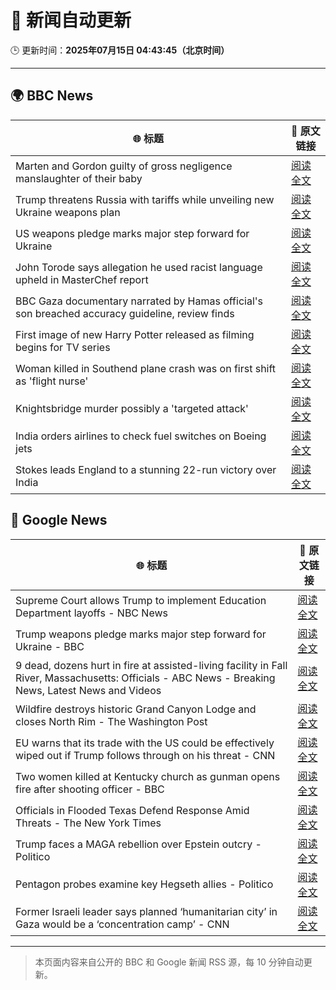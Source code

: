 # 🧠 新闻自动更新

🕒 更新时间：**2025年07月15日 04:43:45（北京时间）**

---

## 🌍 BBC News

| 🌐 标题 | 🔗 原文链接 |
|--------|-------------|
| Marten and Gordon guilty of gross negligence manslaughter of their baby | [阅读全文](https://www.bbc.com/news/articles/cjelz43ggp3o) |
| Trump threatens Russia with tariffs while unveiling new Ukraine weapons plan | [阅读全文](https://www.bbc.com/news/articles/czdv20v9lp1o) |
| US weapons pledge marks major step forward for Ukraine | [阅读全文](https://www.bbc.com/news/articles/cy4y2rv41pyo) |
| John Torode says allegation he used racist language upheld in MasterChef report | [阅读全文](https://www.bbc.com/news/articles/c8d68r07qq0o) |
| BBC Gaza documentary narrated by Hamas official's son breached accuracy guideline, review finds | [阅读全文](https://www.bbc.com/news/articles/cpwqpdy00w2o) |
| First image of new Harry Potter released as filming begins for TV series | [阅读全文](https://www.bbc.com/news/articles/cx2013yv182o) |
| Woman killed in Southend plane crash was on first shift as 'flight nurse' | [阅读全文](https://www.bbc.com/news/articles/cz9k2g9j8vno) |
| Knightsbridge murder possibly a 'targeted attack' | [阅读全文](https://www.bbc.com/news/articles/cev0p2lvd27o) |
| India orders airlines to check fuel switches on Boeing jets | [阅读全文](https://www.bbc.com/news/articles/c70xvx7zv2zo) |
| Stokes leads England to a stunning 22-run victory over India | [阅读全文](https://www.bbc.com/sport/cricket/articles/cp82pl85dl2o) |

## 📰 Google News

| 🌐 标题 | 🔗 原文链接 |
|--------|-------------|
| Supreme Court allows Trump to implement Education Department layoffs - NBC News | [阅读全文](https://news.google.com/rss/articles/CBMivgFBVV95cUxQNzRheXJWMnhKcG91UXBtSVMzdHZXYWd0STBQTUtBQlpFU01oT3BwNFFqOHI1Ulp2RlVlVnlMVWVFdzRPanhiMFhta04xeVRudVBKMjk4YkJLYXlkX2t1QVBlUWR4V1BNVlFoYkhGUTdId0RNbzd3OFRiMWd3aUVCZGRaU0RZekxqMUxORWo4eE5mZ2xKTl9yU0l0U2pYd1JRc0JOdWdvSjRPa0NXaFZVMmZTdXRxWGRBajNzUnpn0gFWQVVfeXFMUGE0Uk1YbENzMGRGS01XQzBKd3Z5d0R0YUVPYU4xMExxckE2b1dmNnozNi1HT3FTZ00zOGl3NzM1dzZXWmJwTDNjUk1Eb1dib0ZuUms1MlE?oc=5) |
| Trump weapons pledge marks major step forward for Ukraine - BBC | [阅读全文](https://news.google.com/rss/articles/CBMiWkFVX3lxTFA1TGZ5dXVUanJPX3NGb1NQNC1wbjBsVEI4ZDZkY2F0UFl3WENBZm9UaDdfNWtuSmdwdENraGpvMjFpMUtJN0VvaGNwdUx1cC1yYU43YVlQa09td9IBX0FVX3lxTE9PVTJuTWc3M29TZWpzSnhHeTZRWXVUcFBWTDdWZ1UyYlNwR1d4YVBGc1FyTkh4RWhxamhxM1c4cncwXzd6dzZSaHhTUmFTYUVuT2R2Vk9ORGFTdllJamlv?oc=5) |
| 9 dead, dozens hurt in fire at assisted-living facility in Fall River, Massachusetts: Officials - ABC News - Breaking News, Latest News and Videos | [阅读全文](https://news.google.com/rss/articles/CBMiqgFBVV95cUxNck5sZEdDZEdZVEh3aUtkY3o2VHpsME9zdUIwOGplRk50dE4tRTFaMWNGVEcyUGo5Sl93X21vVmpJemZ2a2FjS3hSOVJtdVVxR19PUVJxbDN1eVFUeFdCM2pWdHhGM2pvdG5HYVRsNzRKemtyaDAwNy1fX28yeUlLY1JpdFhZNlN2WFB5UmxYSE5hSVhKLXRHZ1h2WU92LXZQeEJEX1pCUGUwQdIBrwFBVV95cUxPRlFOeEVWS0VuemFBYnQyTE1pMTV1MjRtZlVFN2dEb2Z0d1BkSEgxTDhsVGlyS1dKMTNBdndJR0NYamJOMlZPM2RQV09IRjRTTE1CY3F2UDFhUTlqWkwyMG5WWF9wMW1WaElOM1l5OG50dUswNXo1Z3A3emFDdmt1VGJFYmRqYmJ3c0Q4MFF2cjU0cE5yX1hVdlRDT1NoOHMzWmVNYW9OS0Z1cmxXUWhn?oc=5) |
| Wildfire destroys historic Grand Canyon Lodge and closes North Rim - The Washington Post | [阅读全文](https://news.google.com/rss/articles/CBMiiAFBVV95cUxQTUtSczBTcElNSkczTzZSeDdQa1lGd3Z6QXc0RDFZMnVQaldSVXU2NXAwOFNNM2FkTmx6LU5Mc2liOGNvaFpCeWtFSGZEckFqdUNNcUJ2NUx0UGItUTB3cnlHUnJrT0x6bkczSDZELW9QSWFMazdfV3pOdEJJSk9Cb0hVV3Y0OU12?oc=5) |
| EU warns that its trade with the US could be effectively wiped out if Trump follows through on his threat - CNN | [阅读全文](https://news.google.com/rss/articles/CBMiggFBVV95cUxPQk0ydFdIejN6cUd5bkVJb2Z2ekM0NnRrV2lPTjVqZXRTVmRQTVJyN3JvS2xTeHVmMXpxLWE1dFRJbE4ybHVsTXRBcDdxTGhyNjlYTHRjc1NGNng1UGk0alFmUjVNck1PdllzSlByOFNDUVlqUi1lcnFMb3Q3MUNMMWxR0gGHAUFVX3lxTE5iR2tMcnVuVWdwZkp3MHhTQWZ1WXpzRzNkTFExT0NhWkxMM3ctQ1J3VFhoei1XYWtWcFlFNUxJSEVqeFAzcmZaNl9ZamNkcjBraWxPZDRYZlBncUZWY2loNXlpUWpKc0FJZUctdG84cWZtaGNKS01SQTFvYjVURlVILXdpMHlXWQ?oc=5) |
| Two women killed at Kentucky church as gunman opens fire after shooting officer - BBC | [阅读全文](https://news.google.com/rss/articles/CBMiWkFVX3lxTE1ILUV6X2pXTGZ0aGhtdm81VnBHb1BScmd4bkI0Uk9ETWI1R3pWZVNzX01FZmdXZDM5cV90SjZvcXZpRmtpcDROWUQ2b09wNkpseTFWX2ZvLVV2QdIBX0FVX3lxTE1WWWIzRC01UVlvb1dyNkg5OU5tNTBNU0ZIMzRQNDgxM2FpeXFHODUwbVlfc3duUHQzeEFFV18wVE8wSWFwdHhHbUVSNW5fYWpOZF80TGxKaFc2aDRGVnc0?oc=5) |
| Officials in Flooded Texas Defend Response Amid Threats - The New York Times | [阅读全文](https://news.google.com/rss/articles/CBMigAFBVV95cUxQeS01Ulh6QWxaZVBSWm1KeDlGSWliM2NHM09yRzgyUkt4LU9xQmwzNnhFazlKc1ViRWtvdVNkNE1GeTNtM3IzOThJZUxHeVZrajZaTktUcU5DTm83OHQ3LVBvZllXSEJvY2FPczhBeEJqelNveXNjUlZWMXhpVXlDbA?oc=5) |
| Trump faces a MAGA rebellion over Epstein outcry - Politico | [阅读全文](https://news.google.com/rss/articles/CBMiigFBVV95cUxOQkZTZGRNTTJyblFZYm45VDN1UmoyVnhpZ1o1U1FqN2huTmVSendFYjB4WFVqbWVLRm56Y0xoUWs4U3piWU5RYURLbkE3MUxPRUxxblJqYmE3ZHE1V015VkxsY0U2N0QzQVN3R0hJeFlvU3lSOGtoVnNWU1FBN09kMzRZNjlBNEhCVXc?oc=5) |
| Pentagon probes examine key Hegseth allies - Politico | [阅读全文](https://news.google.com/rss/articles/CBMijgFBVV95cUxNTGkyOENUR0V3cndERWVIaU9oVUpJcXpVN3lVZWc3UjQtdnZxd2xRSmFzeUMtMmg4V2E0NnNoWUVLa0FqN29CSHRQLVF4Z09YX0xSejFHMUVCbTBsVzU0RGdjVVZ0bjd0YndPU0ZkWXJqQUVnS25kUU1PZ3F5N2VzQzA2Q2RXaUhtUXVKVUpn?oc=5) |
| Former Israeli leader says planned ‘humanitarian city’ in Gaza would be a ‘concentration camp’ - CNN | [阅读全文](https://news.google.com/rss/articles/CBMikwFBVV95cUxOUmZ5RW1ramN3c2N5LWVzSGpNWGlSVXVuM2FDeHVVa0JDNVZlVWZwWVdIeXlQb29jTkV4aEt3bGZ4czgtYzlwcndrazVfWmRqaFctMW5KMURyY0FVUXVHTjhiNUtMLVpkUnZvOFNKZ0dQU1RuOG9IX3p1UWhWTmFVMnFHOWxEdjROb18tLWhHSmowNVHSAZgBQVVfeXFMT1Y2S2RMSFB1VUZKalMycmdxM3BCa1d1RDYydFFJTUMyYmdCcm4yODM5d1ZmQW1wd3d4ZnVFT1FBWTBSZnhZdmE0ZHFUaHhhNmdielh1a3ZvbG5lUFRuQVJjQW1WSzZmRDgwMWdZbkt1WmxpeDVrRHEwLVBYbGlwZjgtdktuOG5EN0daWmpmSHJIUkFsekFQNm8?oc=5) |

---
> 本页面内容来自公开的 BBC 和 Google 新闻 RSS 源，每 10 分钟自动更新。